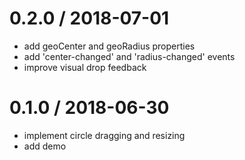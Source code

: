 
0.2.0 / 2018-07-01
==================

 * add geoCenter and geoRadius properties
 * add 'center-changed' and 'radius-changed' events
 * improve visual drop feedback

0.1.0 / 2018-06-30
==================

 * implement circle dragging and resizing
 * add demo
